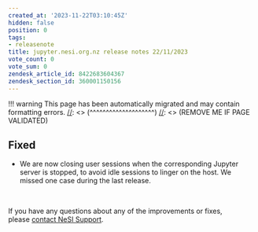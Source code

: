 ```yaml
---
created_at: '2023-11-22T03:10:45Z'
hidden: false
position: 0
tags:
- releasenote
title: jupyter.nesi.org.nz release notes 22/11/2023
vote_count: 0
vote_sum: 0
zendesk_article_id: 8422683604367
zendesk_section_id: 360001150156
---
```




[//]: <> (REMOVE ME IF PAGE VALIDATED)
[//]: <> (vvvvvvvvvvvvvvvvvvvv)
!!! warning
    This page has been automatically migrated and may contain formatting errors.
[//]: <> (^^^^^^^^^^^^^^^^^^^^)
[//]: <> (REMOVE ME IF PAGE VALIDATED)

## Fixed

-   We are now closing user sessions when the corresponding Jupyter
    server is stopped, to avoid idle sessions to linger on the host. We
    missed one case during the last release.

 

If you have any questions about any of the improvements or fixes,
please [contact NeSI
Support](mailto:support@nesi.org.nz "mailto:support@nesi.org.nz").